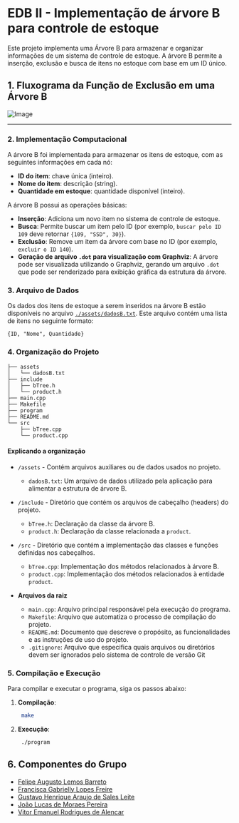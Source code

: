 # EDB II -  Implementação de árvore B para controle de estoque

Este projeto implementa uma Árvore B para armazenar e organizar informações de um sistema de controle de estoque. A árvore B permite a inserção, exclusão e busca de itens no estoque com base em um ID único.

## 1. Fluxograma da Função de Exclusão em uma Árvore B
![Image](https://github.com/user-attachments/assets/ae63c1c1-d189-4290-9ef8-a82c2bd26c1b)

---

### 2. Implementação Computacional 

A árvore B foi implementada para armazenar os itens de estoque, com as seguintes informações em cada nó:
- **ID do item**: chave única (inteiro).
- **Nome do item**: descrição (string).
- **Quantidade em estoque**: quantidade disponível (inteiro).

A árvore B possui as operações básicas:
- **Inserção**: Adiciona um novo item no sistema de controle de estoque.
- **Busca**: Permite buscar um item pelo ID (por exemplo, `buscar pelo ID 109` deve retornar `{109, "SSD", 30}`).
- **Exclusão**: Remove um item da árvore com base no ID (por exemplo, `excluir o ID 140`).
- **Geração de arquivo `.dot` para visualização com Graphviz**: A árvore pode ser visualizada utilizando o Graphviz, gerando um arquivo `.dot` que pode ser renderizado para exibição gráfica da estrutura da árvore.

### 3. Arquivo de Dados

Os dados dos itens de estoque a serem inseridos na árvore B estão disponíveis no arquivo [`./assets/dadosB.txt`](./assets/dadosB.txt). Este arquivo contém uma lista de itens no seguinte formato:

```text
{ID, "Nome", Quantidade}
```

### 4. Organização do Projeto

```plaintext
├── assets
│   └── dadosB.txt
├── include
│   ├── bTree.h
│   └── product.h
├── main.cpp
├── Makefile
├── program
├── README.md
└── src
    ├── bTree.cpp
    └── product.cpp
```

#### Explicando a organização

- `/assets` - Contém arquivos auxiliares ou de dados usados no projeto.
  - `dadosB.txt`: Um arquivo de dados utilizado pela aplicação para alimentar a estrutura de árvore B.
- `/include` - Diretório que contém os arquivos de cabeçalho (headers) do projeto.
  - `bTree.h`: Declaração da classe da árvore B.
  - `product.h`: Declaração da classe relacionada a `product`.

- `/src` - Diretório que contém a implementação das classes e funções definidas nos cabeçalhos.
  - `bTree.cpp`: Implementação dos métodos relacionados à árvore B.
  - `product.cpp`: Implementação dos métodos relacionados à entidade `product`.

- **Arquivos da raiz**
  - `main.cpp`: Arquivo principal responsável pela execução do programa.
  - `Makefile`: Arquivo que automatiza o processo de compilação do projeto.
  - `README.md`: Documento que descreve o propósito, as funcionalidades e as instruções de uso do projeto.
  - `.gitignore`: Arquivo que especifica quais arquivos ou diretórios devem ser ignorados pelo sistema de controle de versão Git

### 5. Compilação e Execução

Para compilar e executar o programa, siga os passos abaixo:

1. **Compilação**:
   ```bash
    make
   ```

2. **Execução**:
   ```bash
    ./program
   ```

## 6. Componentes do Grupo

- [Felipe Augusto Lemos Barreto](https://github.com/felipe130520)
- [Francisca Gabrielly Lopes Freire](https://github.com/gabrielly-freire)
- [Gustavo Henrique Araujo de Sales Leite](https://github.com/Gustavohasleite)
- [João Lucas de Moraes Pereira](https://github.com/JJoaoll)
- [Vitor Emanuel Rodrigues de Alencar](https://github.com/isVitorEmanuel)


